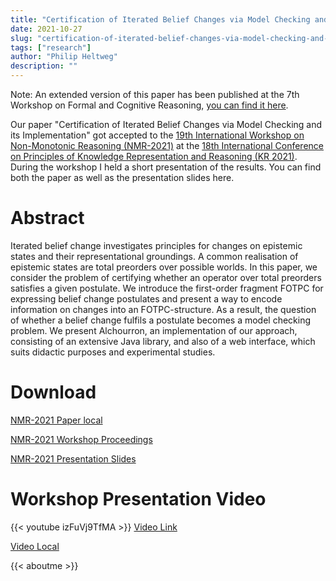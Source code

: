 ```yaml
---
title: "Certification of Iterated Belief Changes via Model Checking and its Implementation"
date: 2021-10-27
slug: "certification-of-iterated-belief-changes-via-model-checking-and-its-implementation"
tags: ["research"]
author: "Philip Heltweg"
description: ""
---
```


Note: An extended version of this paper has been published at the 7th Workshop on Formal and Cognitive Reasoning, [you can find it here](/posts/on-using-model-checking-for-the-certification-of-iterated-belief-changes/).

Our paper "Certification of Iterated Belief Changes via Model Checking and its Implementation" got accepted to the [19th International Workshop on Non-Monotonic Reasoning (NMR-2021)](https://sites.google.com/view/nmr2021/home) at the [18th International Conference on Principles of Knowledge Representation and Reasoning (KR 2021)](https://kr2021.kbsg.rwth-aachen.de/). During the workshop I held a short presentation of the results. You can find both the paper as well as the presentation slides here.

# Abstract
Iterated belief change investigates principles for changes on epistemic states and their representational groundings. A common realisation of epistemic states are total preorders over possible worlds. In this paper, we consider the problem of certifying whether an operator over total preorders satisfies a given postulate. We introduce the first-order fragment FOTPC for expressing belief change postulates and present a way to encode information on changes into an FOTPC-structure. As a result, the question of whether a belief change fulfils a postulate becomes a model checking problem. We present Alchourron, an implementation of our approach, consisting of an extensive Java library, and also of a web interface, which suits didactic purposes and experimental studies.

# Download
[NMR-2021 Paper local](/files/nmr2021.pdf)

[NMR-2021 Workshop Proceedings](https://drive.google.com/open?id=1WSIl3TOrXBhaWhckWN4NLXoD9AVFKp5R)

[NMR-2021 Presentation Slides](/files/nmr2021_slides.pdf)

# Workshop Presentation Video
{{< youtube izFuVj9TfMA >}}
[Video Link](https://www.youtube.com/watch?v=izFuVj9TfMA&list=PL0Q9_MomjV2mmR_ecB8Uj4-BnImlo9NXP&index=28)

[Video Local](/files/nmr2021/nmr2021talk.webm)

{{< aboutme >}}